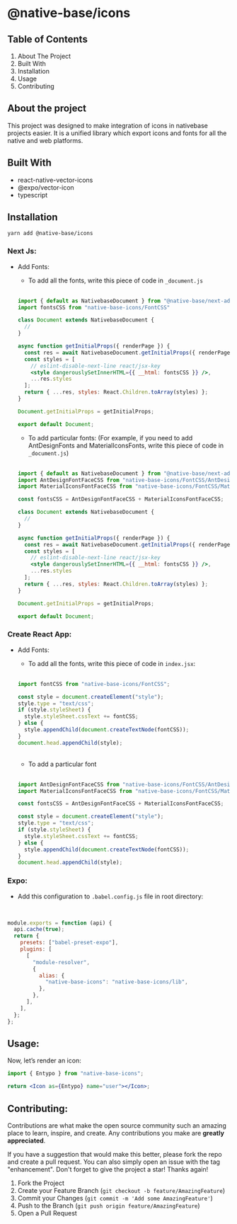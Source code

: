 # @native-base/icons

## **Table of Contents**

1. About The Project
2. Built With
3. Installation
4. Usage
5. Contributing

## **About the project**

This project was designed to make integration of icons in nativebase projects easier. It is a unified library which export icons and fonts for all the native and web platforms.

## Built With

- react-native-vector-icons
- @expo/vector-icon
- typescript

## Installation

`yarn add @native-base/icons`

### Next Js:

- Add Fonts:
    - To add all the fonts, write this piece of code in `_document.js`
     <br/>
    
    ```jsx
    import { default as NativebaseDocument } from "@native-base/next-adapter/document";
    import fontsCSS from "native-base-icons/FontCSS"
    
    class Document extends NativebaseDocument {
      //
    }
    
    async function getInitialProps({ renderPage }) {
      const res = await NativebaseDocument.getInitialProps({ renderPage });
      const styles = [
        // eslint-disable-next-line react/jsx-key
        <style dangerouslySetInnerHTML={{ __html: fontsCSS }} />,
        ...res.styles
      ];
      return { ...res, styles: React.Children.toArray(styles) };
    }
    
    Document.getInitialProps = getInitialProps;
    
    export default Document;
    ```
    
    - To add particular fonts: (For example, if you need to add AntDesignFonts and MaterialIconsFonts, write this piece of code in `_document.js`)
     <br/>
     
    ```jsx
    import { default as NativebaseDocument } from "@native-base/next-adapter/document";
    import AntDesignFontFaceCSS from "native-base-icons/FontCSS/AntDesignFontFaceCSS";
    import MaterialIconsFontFaceCSS from "native-base-icons/FontCSS/MaterialIconsFontFaceCSS";
    
    const fontsCSS = AntDesignFontFaceCSS + MaterialIconsFontFaceCSS;
    
    class Document extends NativebaseDocument {
      //
    }
    
    async function getInitialProps({ renderPage }) {
      const res = await NativebaseDocument.getInitialProps({ renderPage });
      const styles = [
        // eslint-disable-next-line react/jsx-key
        <style dangerouslySetInnerHTML={{ __html: fontsCSS }} />,
        ...res.styles
      ];
      return { ...res, styles: React.Children.toArray(styles) };
    }
    
    Document.getInitialProps = getInitialProps;
    
    export default Document;
    ```
    

### Create React App:

- Add Fonts:
    - To add all the fonts, write this piece of code in `index.jsx`:
     <br/>
     
    ```jsx
    import fontCSS from "native-base-icons/FontCSS";
    
    const style = document.createElement("style");
    style.type = "text/css";
    if (style.styleSheet) {
      style.styleSheet.cssText += fontCSS;
    } else {
      style.appendChild(document.createTextNode(fontCSS));
    }
    document.head.appendChild(style); 
    ```
     <br/>
     
    - To add a particular font
     <br/>
     
    ```jsx
    import AntDesignFontFaceCSS from "native-base-icons/FontCSS/AntDesignFontFaceCSS";
    import MaterialIconsFontFaceCSS from "native-base-icons/FontCSS/MaterialIconsFontFaceCSS";
    
    const fontsCSS = AntDesignFontFaceCSS + MaterialIconsFontFaceCSS;
    
    const style = document.createElement("style");
    style.type = "text/css";
    if (style.styleSheet) {
      style.styleSheet.cssText += fontCSS;
    } else {
      style.appendChild(document.createTextNode(fontCSS));
    }
    document.head.appendChild(style); 
    ```
    

### Expo:

- Add this configuration to `.babel.config.js` file in root directory:
 <br/>
 
```jsx
module.exports = function (api) {
  api.cache(true);
  return {
    presets: ["babel-preset-expo"],
    plugins: [
      [
        "module-resolver",
        {
          alias: {
            "native-base-icons": "native-base-icons/lib",
          },
        },
      ],
    ],
  };
};
```

## Usage:

Now, let’s render an icon:

```jsx
import { Entypo } from "native-base-icons";

return <Icon as={Entypo} name="user"></Icon>;
```

## Contributing:

Contributions are what make the open source community such an amazing place to learn, inspire, and create. Any contributions you make are **greatly appreciated**.

If you have a suggestion that would make this better, please fork the repo and create a pull request. You can also simply open an issue with the tag "enhancement". Don't forget to give the project a star! Thanks again!

1. Fork the Project
2. Create your Feature Branch (`git checkout -b feature/AmazingFeature`)
3. Commit your Changes (`git commit -m 'Add some AmazingFeature'`)
4. Push to the Branch (`git push origin feature/AmazingFeature`)
5. Open a Pull Request
